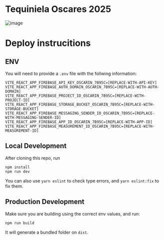# Tequiniela Oscares 2025
![image](https://user-images.githubusercontent.com/32628/223587651-29aa841b-90e5-4f75-80cb-3757bb48d5f5.png)

# Deploy instrucitions

## ENV
You will need to provide a `.env` file with the follwing information:

```
VITE_REACT_APP_FIREBASE_API_KEY_OSCARIN_7B95C=[REPLACE-WITH-API-KEY]
VITE_REACT_APP_FIREBASE_AUTH_DOMAIN_OSCARIN_7B95C=[REPLACE-WITH-AUTH-DOMAIN]
VITE_REACT_APP_FIREBASE_PROJECT_ID_OSCARIN_7B95C=[REPLACE-WITH-PROJECT-ID]
VITE_REACT_APP_FIREBASE_STORAGE_BUCKET_OSCARIN_7B95C=[REPLACE-WITH-STORAGE-BUCKET]
VITE_REACT_APP_FIREBASE_MESSAGING_SENDER_ID_OSCARIN_7B95C=[REPLACE-WITH-MESSAGING-SENDER-ID]
VITE_REACT_APP_FIREBASE_APP_ID_OSCARIN_7B95C=[REPLACE-WITH-APP-ID]
VITE_REACT_APP_FIREBASE_MEASUREMENT_ID_OSCARIN_7B95C=[REPLACE-WITH-MEASUREMENT-ID]
```
## Local Development

After cloning this repo, run

```
npm install
npm run dev
```

You can also use `yarn eslint` to check type errors, and `yarn eslint:fix` to fix them.

## Production Development

Make sure you are building using the correct env values, and run:

```
npm run build
```

It will generate a bundled folder on `dist`.
